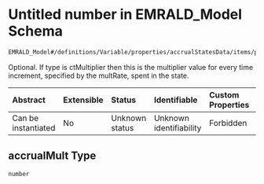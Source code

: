 # Untitled number in EMRALD\_Model Schema

```txt
EMRALD_Model#/definitions/Variable/properties/accrualStatesData/items/properties/accrualMult
```

Optional. If type is ctMultiplier then this is the multiplier value for every time increment, specified by the multRate, spent in the state.

| Abstract            | Extensible | Status         | Identifiable            | Custom Properties | Additional Properties | Access Restrictions | Defined In                                                                                          |
| :------------------ | :--------- | :------------- | :---------------------- | :---------------- | :-------------------- | :------------------ | :-------------------------------------------------------------------------------------------------- |
| Can be instantiated | No         | Unknown status | Unknown identifiability | Forbidden         | Allowed               | none                | [EMRALD\_JsonSchemaV3\_0.json\*](../../../../out/EMRALD_JsonSchemaV3_0.json "open original schema") |

## accrualMult Type

`number`
